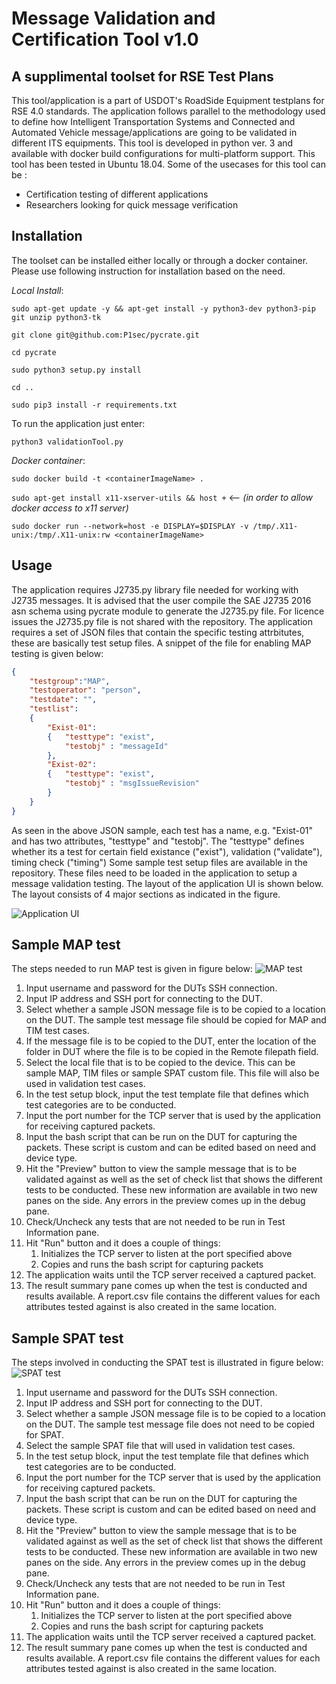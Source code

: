 
# Message Validation and Certification Tool v1.0
## A supplimental toolset for RSE Test Plans 

This tool/application is a part of USDOT's RoadSide Equipment testplans for RSE 4.0 standards. The application follows parallel to the methodology used to define how Intelligent Transportation Systems and Connected and Automated Vehicle message/applications are going to be validated in different ITS equipments. This tool is developed in python ver. 3 and available with docker build configurations for multi-platform support. This tool has been tested in Ubuntu 18.04.  Some of the usecases for this tool can be : 
* Certification testing of different applications 
* Researchers looking for quick message verification 

## Installation

The toolset can be installed either locally or through a docker container. Please use following instruction for installation based on the need. 

*Local Install*:

`sudo apt-get update -y && apt-get install -y python3-dev python3-pip git unzip python3-tk`

`git clone git@github.com:P1sec/pycrate.git`

`cd pycrate`

`sudo python3 setup.py install`

`cd ..`

`sudo pip3 install -r requirements.txt`

To run the application just enter: 

`python3 validationTool.py`

*Docker container*:

`sudo docker build -t <containerImageName> .`

`sudo apt-get install x11-xserver-utils && host +` <-- *(in order to allow docker access to x11 server)*

`sudo docker run --network=host -e DISPLAY=$DISPLAY -v /tmp/.X11-unix:/tmp/.X11-unix:rw <containerImageName>`

## Usage

The application requires J2735.py library file needed for working with J2735 messages. It is advised that the user compile the SAE J2735 2016 asn schema using pycrate module to generate the J2735.py file. For licence issues the J2735.py file is not shared with the repository. 
The application requires a set of JSON files that contain the specific testing attrbitutes, these are basically test setup files. A snippet of the file for enabling MAP  testing is given below: 
```json
{ 
    "testgroup":"MAP",
    "testoperator": "person",
    "testdate": "",
    "testlist":
    {
        "Exist-01": 
        {   "testtype": "exist",
            "testobj" : "messageId"
        },
        "Exist-02": 
        {   "testtype": "exist",
            "testobj" : "msgIssueRevision"
        }
    }
}
```
As seen in the above JSON sample, each test has a name, e.g. "Exist-01" and has two attributes, "testtype"  and "testobj". The "testtype" defines whether its a test for certain field existance ("exist"), validation ("validate"), timing check ("timing") 
Some sample test setup files are available in the repository. These files need to be loaded in the application to setup a message validation testing. The layout of the application UI is shown below. The layout consists of 4 major sections as indicated in the figure. 

![Application UI](https://github.com/usdot-fhwa-OPS/V2X-Hub/blob/ValidationTool/tools/validation-tool/apppic1.png/ "Message Validation Application v1.0")

## Sample MAP test
The steps needed to run MAP test is given in figure below:
![MAP test](https://github.com/usdot-fhwa-OPS/V2X-Hub/blob/ValidationTool/tools/validation-tool/maptest.png/ "MAP test")

1. Input username and password for the DUTs SSH connection.
2. Input IP address and SSH port for connecting to the DUT.
3. Select whether a sample JSON message file is to be copied to a location on the DUT. The sample test message file should be copied for MAP and TIM test cases. 
4. If the message file is to be copied to the DUT, enter the location of the folder in DUT where the file is to be copied in the Remote filepath field. 
5. Select the local file that is to be copied to the device. This can be sample MAP, TIM files or sample SPAT custom file. This file will also be used in validation test cases. 
6. In the test setup block, input the test template file that defines which test categories are to be conducted. 
7. Input the port number for the TCP server that is used by the application for receiving captured packets. 
8. Input the bash script that can be run on the DUT for capturing the packets. These script is custom and can be edited based on need and device type. 
9. Hit the "Preview" button to view the sample message that is to be validated against as well as the set of check list that shows the different tests to be conducted. These new information are available in two new panes on the side. Any errors in the preview comes up in the debug pane. 
11. Check/Uncheck any tests that are not needed to be run in Test Information pane. 
12. Hit "Run" button and it does a couple of things:
    1. Initializes the TCP server to listen at the port specified above
    2. Copies and runs the bash script for capturing packets  
13. The application waits until the TCP server received a captured packet.
14. The result summary pane comes up when the test is conducted and results available. A report.csv file contains the different values for each attributes tested against is also created in the same location. 

## Sample SPAT test

The steps involved in conducting the SPAT test is illustrated in figure below:
![SPAT test](https://github.com/usdot-fhwa-OPS/V2X-Hub/blob/ValidationTool/tools/validation-tool/spattest.png/ "SPAT test")

1. Input username and password for the DUTs SSH connection.
2. Input IP address and SSH port for connecting to the DUT.
3. Select whether a sample JSON message file is to be copied to a location on the DUT. The sample test message file does not need to be copied for SPAT. 
4. Select the sample SPAT file that will used in validation test cases. 
5. In the test setup block, input the test template file that defines which test categories are to be conducted. 
7. Input the port number for the TCP server that is used by the application for receiving captured packets. 
8. Input the bash script that can be run on the DUT for capturing the packets. These script is custom and can be edited based on need and device type. 
9. Hit the "Preview" button to view the sample message that is to be validated against as well as the set of check list that shows the different tests to be conducted. These new information are available in two new panes on the side. Any errors in the preview comes up in the debug pane. 
11. Check/Uncheck any tests that are not needed to be run in Test Information pane. 
12. Hit "Run" button and it does a couple of things:
    1. Initializes the TCP server to listen at the port specified above
    2. Copies and runs the bash script for capturing packets  
13. The application waits until the TCP server received a captured packet.
14. The result summary pane comes up when the test is conducted and results available. A report.csv file contains the different values for each attributes tested against is also created in the same location. 



